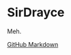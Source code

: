 # SirDrayce

Meh.

[GitHub Markdown](https://guides.github.com/pdfs/markdown-cheatsheet-online.pdf)

